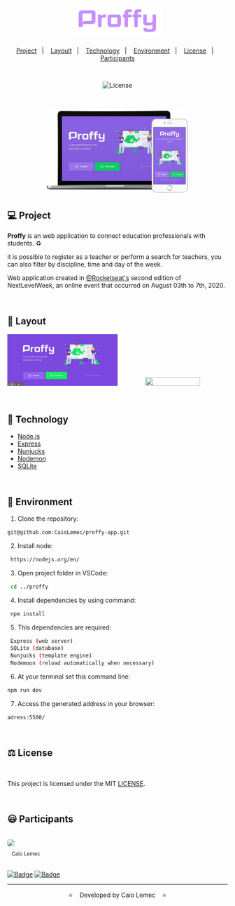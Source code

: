 <h1 align="center">
    <img alt="logo" title="Proffy" src="./public/images/logo.png" width="40%" />
</h1>

<p align="center">
  <a href="#-Project">Project</a>&nbsp;&nbsp;&nbsp;|&nbsp;&nbsp;&nbsp;
  <a href="#-Layout">Layoult</a>&nbsp;&nbsp;&nbsp;|&nbsp;&nbsp;&nbsp;
  <a href="#-Technology">Technology</a>&nbsp;&nbsp;&nbsp;|&nbsp;&nbsp;&nbsp;
  <a href="#-Environment">Environment</a>&nbsp;&nbsp;&nbsp;|&nbsp;&nbsp;&nbsp;
  <a href="#%EF%B8%8F-license">License</a>&nbsp;&nbsp;&nbsp;|&nbsp;&nbsp;&nbsp;
  <a href="#-Participants">Participants</a>
</p>
<br>

<p align="center">
  <img  src="https://img.shields.io/static/v1?label=license&message=MIT&color=purple&labelColor=white" alt="License">
</p>
<br>

<p align="center">
 <img alt="mockup" src="./public/images/mockup.png" width="65%">
</p>

## 💻 Project

<strong>Proffy</strong> is an web application to connect education professionals with students. ♻️ 

it is possible to register as a teacher or perform a search for teachers, you can also filter by discipline, time and day of the week.

Web application created in [@Rocketseat's](https://github.com/Rocketseat) second edition of NextLevelWeek, an online event that occurred on August 03th to 7th, 2020.

<br>

## 🎨 Layout
<p align="center">
<img src="./public/images/layout.gif" width="50%" height="50%" /><img src="./public/images/register.gif" width="50%" height="50%" />
</p>

<br>

## 🔨 Technology

- [Node.js](https://nodejs.org/en/)
- [Express](https://expressjs.com)
- [Nunjucks](https://mozilla.github.io/nunjucks/)
- [Nodemon](https://www.npmjs.com/package/nodemon)
- [SQLite](https://github.com/mapbox/node-sqlite3)

<br>

## 📝 Environment

1. Clone the repository: 
```bash 
git@github.com:CaioLemec/proffy-app.git
```
2. Install node: 
```bash
 https://nodejs.org/en/
 ```
3. Open project folder in VSCode:
```bash
 cd ../proffy
 ```
4. Install dependencies by using command:
```bash
 npm install
 ```
5. This dependencies are required:
```bash
 Express (web server)
 SQLite (database)
 Nunjucks (template engine)
 Nodemoon (reload automatically when necessary)
 ```
6. At your terminal set this command line:
```bash
npm run dev
```
7. Access the generated address in your browser:
```bash
adress:5500/
```

<br>

## ⚖️ License

<br>

This project is licensed under the MIT [LICENSE](LICENSE.md).

<br>

## 😃 Participants
<br>
<img style="border-radius: 30%;" src="https://avatars3.githubusercontent.com/u/59886891?s=460&v=4" width="75px;"/>
<br>
<sub>&nbsp;&nbsp;&nbsp;Caio Lemec</sub>

<br>
<br>

[![Badge](https://img.shields.io/static/v1?label=&message=caiolemec@gmail.com&color=purple&style=flat-square&logo=Microsoft-Outlook&logoColor=white&link=mailto:caiolemec@gmail.com)](caiolemec@gmail.com) [![Badge](https://img.shields.io/static/v1?label=&message=CaioLemec&color=purple&style=flat-square&logo=Linkedin&logoColor=white&link=https://br.linkedin.com/in/caio-lemec)](https://br.linkedin.com/in/caio-lemec/) 


<hr>

<p align="center">⭐&nbsp;&nbsp;&nbsp;   Developed by Caio Lemec  &nbsp;&nbsp;&nbsp;⭐</p>

